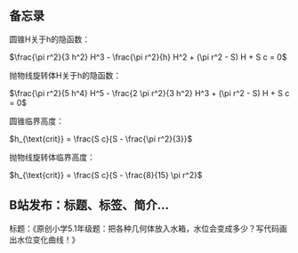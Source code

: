 ## 备忘录

圆锥H关于h的隐函数：

$\frac{\pi r^2}{3 h^2} H^3 - \frac{\pi r^2}{h} H^2 + (\pi r^2 - S) H + S c = 0$

抛物线旋转体H关于h的隐函数：

$\frac{\pi r^2}{5 h^4} H^5 - \frac{2 \pi r^2}{3 h^2} H^3 + (\pi r^2 - S) H + S c = 0$

圆锥临界高度：

$h_{\text{crit}} = \frac{S c}{S - \frac{\pi r^2}{3}}$

抛物线旋转体临界高度：

$h_{\text{crit}} = \frac{S c}{S - \frac{8}{15} \pi r^2}$

## B站发布：标题、标签、简介…

标题：《原创小学5.1年级题：把各种几何体放入水箱，水位会变成多少？写代码画出水位变化曲线！》
